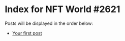 # Index for NFT World #2621
Posts will be displayed in the order below:

- [Your first post](./001-first.md)

